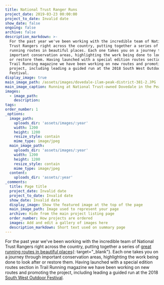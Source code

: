 ```yaml
---
title: National Trust Ranger Runs
project_date: 2019-03-23 00:00:00
project_to_date: Invalid date
show_date: false
ongoing: false
archive: false
description_markdown: >-
  For the past year we've been working with the incredible team of National
  Trust Rangers right across the country, putting together a series of great
  running routes in beautiful places. Each one takes you on a journey through
  important conservation areas, highlighting the work being done to look after
  or restore them. Having launched with a special edition routes section in
  Trail Running magazine we have been working on new routes and promoting the
  project, including leading a guided run at the 2018 South West Outdoor
  Festival.
display_image: true
main_image_path: /assets/images/dovedale-ilam-peak-district-381-2.JPG
main_image_caption: Running at National Trust-owned Dovedale in the Peak District
images:
  - image_path:
    description:
tags:
order_number: 1
_options:
  image_path:
    uploads_dir: 'assets/images/:year'
    width: 1200
    height: 1200
    resize_style: contain
    mime_type: image/jpeg
  main_image_path:
    uploads_dir: 'assets/images/:year'
    width: 1200
    height: 1200
    resize_style: contain
    mime_type: image/jpeg
  content:
    uploads_dir: 'assets/:year'
_comments:
  title: Page title
  project_date: Invalid date
  project_to_date: Invalid date
  show_date: Invalid date
  display_image: Show the featured image at the top of the page
  main_image_path: Image used to represent your page
  archive: Hide from the main project listing page
  order_number: How projects are ordered
  images: Add and edit a gallery of images here
  description_markdown: Short text used on summary page
---
```


For the past year we've been working with the incredible team of National Trust Rangers right across the country, putting together a series of [great running routes in beautiful places](https://www.nationaltrust.org.uk/features/unforgettable-runs-at-the-places-we-look-after){: target="_blank"}. Each one takes you on a journey through important conservation areas, highlighting the work being done to look after or restore them. Having launched with a special edition routes section in Trail Running magazine we have been working on new routes and promoting the project, including leading a guided run at the 2018 [South West Outdoor Festival](https://www.nationaltrust.org.uk/days-out/regionsouthwest/south-west-outdoor-festival).